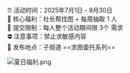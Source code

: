 ⏰ 活动时间：2025年7月1日 - 9月30日  
🎁 核心福利：社长帮找图 + 每周抽取 1 人  
🎯 提交限制：每人整个活动期间限 3个 需求  
⛔ 注意事项：禁止求敏感内容  
🚀 发布地点：子频道 ==求图委托系列==  

![夏日福利.png](https://wp-cdn.4ce.cn/v2/ldKc0dY.jpeg)